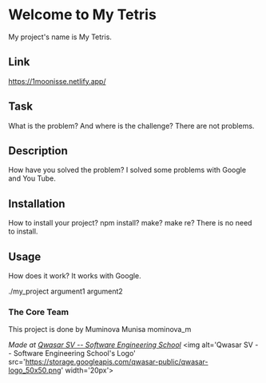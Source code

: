 # Welcome to My Tetris
My project's name is My Tetris.

##  Link
https://1moonisse.netlify.app/

## Task
What is the problem? And where is the challenge?
There are not problems.

## Description
How have you solved the problem?
I solved some problems with Google and You Tube.

## Installation
How to install your project? npm install? make? make re?
There is no need to install.

## Usage
 How does it work?
It works with Google.

./my_project argument1 argument2


### The Core Team
This project is done by Muminova Munisa  mominova_m

<span><i>Made at <a href='https://qwasar.io'>Qwasar SV -- Software Engineering School</a></i></span>
<span><img alt='Qwasar SV -- Software Engineering School's Logo' src='https://storage.googleapis.com/qwasar-public/qwasar-logo_50x50.png' width='20px'></span>





